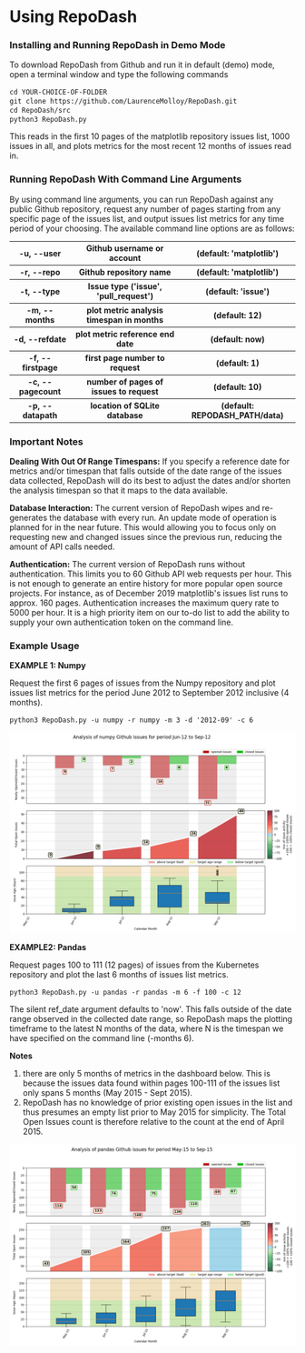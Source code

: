 <h1>Using RepoDash</h1>

<h3>Installing and Running RepoDash in Demo Mode</h3>

To download RepoDash from Github and run it in default (demo) mode, open a terminal window and 
type the following commands 

    cd YOUR-CHOICE-OF-FOLDER
    git clone https://github.com/LaurenceMolloy/RepoDash.git
    cd RepoDash/src
    python3 RepoDash.py

This reads in the first 10 pages of the matplotlib repository issues list, 1000 issues in all, 
and plots metrics for the most recent 12 months of issues read in.

<h3>Running RepoDash With Command Line Arguments</h3>

By using command line arguments, you can run RepoDash against any public Github repository, request 
any number of pages starting from any specific page of the issues list, and output issues list metrics
for any time period of your choosing. The available command line options are as follows:

<p>
<table>
<tr><th>-u, --user</th>          <th>Github username or account</th>              <th>(default: 'matplotlib')</th></tr>
<tr><th>-r, --repo</th>          <th>Github repository name</th>                  <th>(default: 'matplotlib')</th></tr>
<tr><th>-t, --type</th>          <th>Issue type ('issue', 'pull_request')</th>    <th>(default: 'issue')</th></tr>
<tr><th>-m, --months</th>        <th>plot metric analysis timespan in months</th> <th>(default: 12)</th></tr>
<tr><th>-d, --refdate</th>       <th>plot metric reference end date</th>          <th>(default: now)</th></tr>
<tr><th>-f, --firstpage</th>     <th>first page number to request</th>            <th>(default: 1)</th></tr>
<tr><th>-c, --pagecount</th>     <th>number of pages of issues to request</th>    <th>(default: 10)</th></tr>
<tr><th>-p, --datapath</th>      <th>location of SQLite database</th>             <th>(default: REPODASH_PATH/data)</th></tr>
</table>
</p>

<h3>Important Notes</h3>

**Dealing With Out Of Range Timespans:** If you specify a reference date for metrics and/or timespan 
that falls outside of the date range of the issues data collected, RepoDash will do its best to adjust 
the dates and/or shorten the analysis timespan so that it maps to the data available.

**Database Interaction:** The current version of RepoDash wipes and re-generates the database with every run. 
An update mode of operation is planned for in the near future. This would allowing you to focus only on 
requesting new and changed issues since the previous run, reducing the amount of API calls needed.

**Authentication:** The current version of RepoDash runs without authentication. This limits you to 60 
Github API web requests per hour. This is not enough to generate an entire history for more popular open 
source projects. For instance, as of December 2019 matplotlib's issues list runs to approx. 160 pages. 
Authentication increases the maximum query rate to 5000 per hour. It is a high priority item on our 
to-do list to add the ability to supply your own authentication token on the command line.

<h3>Example Usage</h3>

**EXAMPLE 1: Numpy** 

Request the first 6 pages of issues from the Numpy repository and plot issues list metrics for the period June 2012 
to September 2012 inclusive (4 months).

    python3 RepoDash.py -u numpy -r numpy -m 3 -d '2012-09' -c 6

![Screenshot](images/RepoDash_UserGuide_Ex1_Numpy.png)

**EXAMPLE2: Pandas** 

Request pages 100 to 111 (12 pages) of issues from the Kubernetes repository and plot the last 6 months of issues list 
metrics. 

    python3 RepoDash.py -u pandas -r pandas -m 6 -f 100 -c 12

The silent ref_date argument defaults to 'now'. This falls outside of the date range observed in the collected date range, 
so RepoDash maps the plotting timeframe to the latest N months of the data, where N is the timespan we have specified on
the command line (-months 6).

**Notes**
<p>
<ol>
<li>there are only 5 months of metrics in the dashboard below. This is because the issues data found within pages 
100-111 of the issues list only spans 5 months (May 2015 - Sept 2015).</li>
<li>RepoDash has no knowledge of prior existing open issues in the list and thus presumes an empty list prior to May 2015 
for simplicity. The Total Open Issues count is therefore relative to the count at the end of April 2015.</li>
</ol>
</p>

![Screenshot](images/RepoDash_UserGuide_Ex2_Pandas.png)


